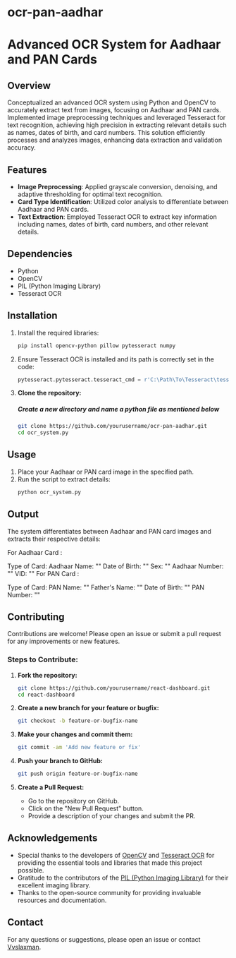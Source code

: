 # ocr-pan-aadhar
# Advanced OCR System for Aadhaar and PAN Cards

## Overview
Conceptualized an advanced OCR system using Python and OpenCV to accurately extract text from images, focusing on Aadhaar and PAN cards. Implemented image preprocessing techniques and leveraged Tesseract for text recognition, achieving high precision in extracting relevant details such as names, dates of birth, and card numbers. This solution efficiently processes and analyzes images, enhancing data extraction and validation accuracy.

## Features
- **Image Preprocessing**: Applied grayscale conversion, denoising, and adaptive thresholding for optimal text recognition.
- **Card Type Identification**: Utilized color analysis to differentiate between Aadhaar and PAN cards.
- **Text Extraction**: Employed Tesseract OCR to extract key information including names, dates of birth, card numbers, and other relevant details.

## Dependencies
- Python
- OpenCV
- PIL (Python Imaging Library)
- Tesseract OCR

## Installation
1. Install the required libraries:
    ```bash
    pip install opencv-python pillow pytesseract numpy
    ```
2. Ensure Tesseract OCR is installed and its path is correctly set in the code:
    ```python
    pytesseract.pytesseract.tesseract_cmd = r'C:\Path\To\Tesseract\tesseract.exe'
    ```
3. **Clone the repository:**
    ##### Create a new directory and name a python file as mentioned below 
   ```sh
   git clone https://github.com/yourusername/ocr-pan-aadhar.git
   cd ocr_system.py
   ```
    

## Usage
1. Place your Aadhaar or PAN card image in the specified path.
2. Run the script to extract details:
    ```python
    python ocr_system.py
    ```

## Output
The system differentiates between Aadhaar and PAN card images and extracts their respective details:

For Aadhaar Card :

Type of Card: Aadhaar
Name: ""
Date of Birth: ""
Sex: ""
Aadhaar Number: ""
VID: ""
For PAN Card :

Type of Card: PAN
Name: ""
Father's Name: ""
Date of Birth: ""
PAN Number: ""

## Contributing

Contributions are welcome! Please open an issue or submit a pull request for any improvements or new features.

### Steps to Contribute:

1. **Fork the repository:**

   ```sh
   git clone https://github.com/yourusername/react-dashboard.git
   cd react-dashboard
   ```

2. **Create a new branch for your feature or bugfix:**

   ```sh
   git checkout -b feature-or-bugfix-name
   ```

3. **Make your changes and commit them:**

   ```sh
   git commit -am 'Add new feature or fix'
   ```

4. **Push your branch to GitHub:**

   ```sh
   git push origin feature-or-bugfix-name
   ```
5. **Create a Pull Request:**
   - Go to the repository on GitHub.
   - Click on the "New Pull Request" button.
   - Provide a description of your changes and submit the PR.

## Acknowledgements

- Special thanks to the developers of [OpenCV](https://opencv.org/) and [Tesseract OCR](https://github.com/tesseract-ocr/tesseract) for providing the essential tools and libraries that made this project possible.
- Gratitude to the contributors of the [PIL (Python Imaging Library)](https://pillow.readthedocs.io/en/stable/) for their excellent imaging library.
- Thanks to the open-source community for providing invaluable resources and documentation.


## Contact

For any questions or suggestions, please open an issue or contact [Vvslaxman](mailto:vvslaxman14@gmail.com).
